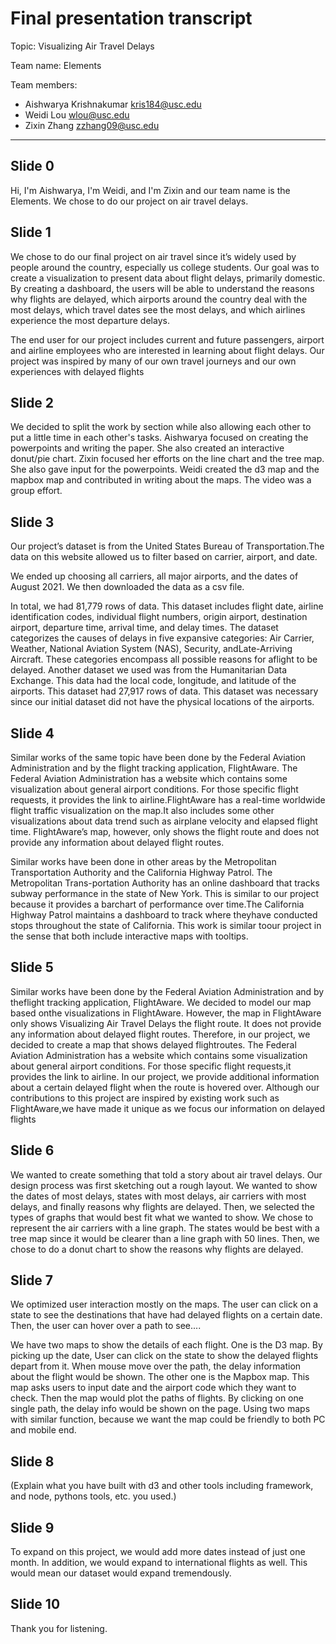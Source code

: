 # Final presentation transcript

Topic: Visualizing Air Travel Delays 

Team name: Elements

Team members:

- Aishwarya Krishnakumar <kris184@usc.edu>
- Weidi Lou <wlou@usc.edu>
- Zixin Zhang <zzhang09@usc.edu>

---

## Slide 0

Hi, I'm Aishwarya, I'm Weidi, and I'm Zixin and our team name is the Elements. We chose to do our project on air travel delays.

## Slide 1
We chose to do our final project on air travel since it’s widely used by people around the country, especially us college students. Our goal was to create a visualization  to  present  data  about  flight  delays,  primarily  domestic.  By  creating  a dashboard, the users will be able to understand the reasons why flights are delayed, which airports around the country deal with the most delays, which travel dates see the most delays, and which airlines experience the most departure delays.

The  end  user  for  our  project  includes  current  and  future  passengers,  airport and airline employees  who  are  interested  in  learning  about  flight delays. Our project was inspired by many of our own travel journeys and our own experiences with delayed flights

## Slide 2

We decided to split the work by section while also allowing each other to put a little time in each other's tasks. Aishwarya focused on creating the powerpoints and writing the paper. She also created an interactive donut/pie chart. Zixin focused her efforts on the line chart and the tree map. She also gave input for the powerpoints. Weidi created the d3 map and the mapbox map and contributed in writing about the maps. The video was a group effort.

## Slide 3

Our project’s dataset is from the United States Bureau of Transportation.The data on this website allowed us to filter based on carrier, airport, and date.

We ended up choosing all carriers, all major airports, and the dates of August 2021. We then downloaded the data as a csv file. 

In total, we had 81,779 rows of data. This dataset includes flight date, airline identification codes, individual flight numbers, origin airport, destination airport, departure time, arrival time, and delay times. The dataset categorizes the causes of delays in five expansive categories: Air Carrier, Weather, National Aviation System (NAS), Security, andLate-Arriving  Aircraft.  These  categories  encompass  all  possible  reasons  for  aflight to be delayed. Another dataset we used was from the Humanitarian Data Exchange. This data had the local code, longitude, and latitude of the airports. This dataset had 27,917 rows of data. This dataset was necessary since our initial dataset did not have the physical locations of the airports.

## Slide 4

Similar works of the same topic have been done by the Federal Aviation Administration and by the flight tracking application, FlightAware. The Federal Aviation Administration has a website which contains some visualization about general airport conditions. For those specific flight requests, it provides the link to airline.FlightAware has a real-time worldwide flight traffic visualization on the map.It  also  includes  some  other  visualizations  about  data  trend  such  as  airplane velocity  and  elapsed  flight  time.  FlightAware’s  map,  however,  only  shows  the flight route and does not provide any information about delayed flight routes.

Similar works have been done in other areas by the Metropolitan Transportation Authority and the California Highway Patrol. The Metropolitan Trans-portation Authority has an online dashboard that tracks subway performance in the state of New York. This is similar to our project because it provides a barchart of performance over time.The California Highway Patrol maintains a dashboard to track where theyhave conducted stops throughout the state of California. This work is similar toour project in the sense that both include interactive maps with tooltips.

## Slide 5

Similar works have been done by the Federal Aviation Administration and by theflight tracking application, FlightAware. We decided to model our map based onthe visualizations in FlightAware. However, the map in FlightAware only shows
Visualizing Air Travel Delays the flight route. It does not provide any information about delayed flight routes. Therefore, in our project, we decided to create a map that shows delayed flightroutes. The  Federal  Aviation  Administration  has  a  website  which  contains  some visualization about general airport conditions. For those specific flight requests,it provides the link to airline. In our project, we provide additional information about  a  certain  delayed  flight  when  the  route  is  hovered  over.  Although  our contributions to this project are inspired by existing work such as FlightAware,we have made it unique as we focus our information on delayed flights

## Slide 6

We wanted to create something that told a story about air travel delays. Our design process was first sketching out a rough layout. We wanted to show the dates of most delays, states with most delays, air carriers with most delays, and finally reasons why flights are delayed. Then, we selected the types of graphs that would best fit what we wanted to show. We chose to represent the air carriers with a line graph. The states would be best with a tree map since it would be clearer than a line graph with 50 lines. Then, we chose to do a donut chart to show the reasons why flights are delayed.

## Slide 7

We optimized user interaction mostly on the maps. The user can click on a state to see the destinations that have had delayed flights on a certain date. Then, the user can hover over a path to see.... 

We have two maps to show the details of each flight. One is the D3 map. By picking up the date, User can click on the state to show the delayed flights depart from it. When mouse move over the path, the delay information about the flight would be shown. The other one is the Mapbox map. This map asks users to input date and the airport code which they want to check. Then the map would plot the paths of flights. By clicking on one single path, the delay info would be shown on the page. Using two maps with similar function, because we want the map could be friendly to both PC and mobile end.

## Slide 8

(Explain what you have built with d3 and other tools including framework, and node, pythons tools, etc. you used.)

## Slide 9

To expand on this project, we would add more dates instead of just one month. In addition, we would expand to international flights as well. This would mean our dataset would expand tremendously.

## Slide 10
Thank you for listening.
